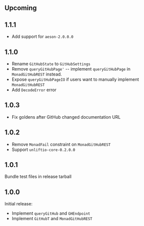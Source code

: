 ## Upcoming

## 1.1.1

* Add support for `aeson-2.0.0.0`

## 1.1.0

* Rename `GitHubState` to `GitHubSettings`
* Remove `queryGitHubPage'` -- implement `queryGitHubPage` in `MonadGitHubREST` instead.
* Expose `queryGitHubPageIO` if users want to manually implement `MonadGitHubREST`
* Add `DecodeError` error

## 1.0.3

* Fix goldens after GitHub changed documentation URL

## 1.0.2

* Remove `MonadFail` constraint on `MonadGitHubREST`
* Support `unliftio-core-0.2.0.0`

## 1.0.1

Bundle test files in release tarball

## 1.0.0

Initial release:

* Implement `queryGitHub` and `GHEndpoint`
* Implement `GitHubT` and `MonadGitHubREST`

